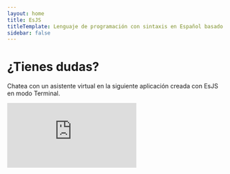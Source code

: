 ```yaml
---
layout: home
title: EsJS
titleTemplate: Lenguaje de programación con sintaxis en Español basado en JavaScript
sidebar: false
---
```


<script setup>
import Home from '@theme/components/Home.vue';
import SectionCodeExample from '@theme/components/SectionCodeExample.vue';
</script>

<Home class="relative" />

<div class="max-w-7xl mx-auto px-3">

<div class="w-full h-20"></div>

<SectionCodeExample title="JavaScript con sintaxis en Español" description="Escribe código en Español y ejecútalo en JavaScript." hide-console="false" hide-preview="true">

<!--@include: ./public/codigos/fibonacci.md -->

</SectionCodeExample>

<div class="w-full h-20"></div>

<SectionCodeExample title="Aprovecha la potencia de JavaScript" description="EsJS está basado en JavaScript, por lo que puedes utilizar todas las librerías y frameworks que ya conoces." hide-console="true" hide-preview="false" play-height="30rem">

<!--@include: ./public/codigos/calculadora.md -->

</SectionCodeExample>

<div class="w-full h-20"></div>

<h1 class="my-3 text-4xl font-bold text-center">¿Tienes dudas?</h1>

<p class="text-center">Chatea con un asistente virtual en la siguiente aplicación creada con EsJS en modo Terminal.</p>

<ClientOnly>
    <iframe
        src="https://esjs-mendable-app.vercel.app/"
        frameborder="0"
        title="Asistente virtual EsJS"
        class="w-full h-[80vh] border-0 rounded-[8px] bg-transparent"
    />
</ClientOnly>

<div class="w-full h-20"></div>

<h1 class="my-3 text-4xl font-bold text-center">Pruébalo ahora en EsJS Editor</h1>

<div class="flex flex-row justify-center">
<a href="https://editor.esjs.dev" target="_blank" class="action primary">Abrir EsJS Editor</a>
</div>

</div>
